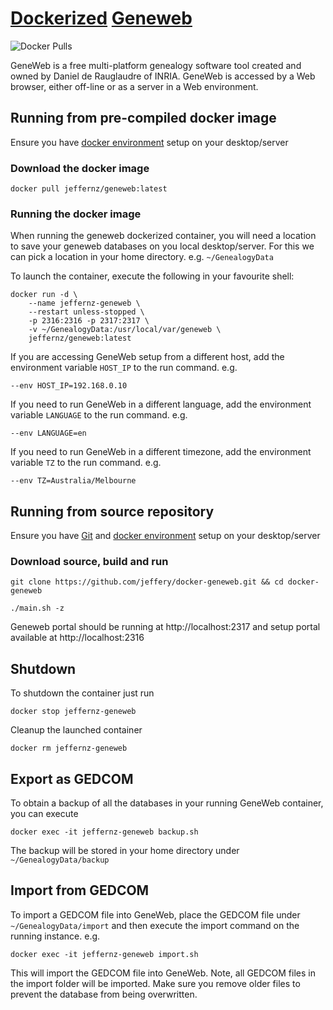 # [Dockerized](https://www.docker.com/) [Geneweb](https://geneweb.tuxfamily.org/wiki/GeneWeb)

![Docker Pulls](https://img.shields.io/docker/pulls/jeffernz/geneweb.svg?style=for-the-badge)

GeneWeb is a free multi-platform genealogy software tool created and owned by Daniel de Rauglaudre of INRIA. GeneWeb is 
accessed by a Web browser, either off-line or as a server in a Web environment.

## Running from pre-compiled docker image

Ensure you have [docker environment](https://www.docker.com/products/docker-desktop) setup on your desktop/server

### Download the docker image
```
docker pull jeffernz/geneweb:latest
```

### Running the docker image

When running the geneweb dockerized container, you will need a location to save your geneweb databases on you local 
desktop/server. For this we can pick a location in your home directory. e.g. `~/GenealogyData`

To launch the container, execute the following in your favourite shell:

```
docker run -d \
    --name jeffernz-geneweb \
    --restart unless-stopped \
    -p 2316:2316 -p 2317:2317 \
    -v ~/GenealogyData:/usr/local/var/geneweb \
    jeffernz/geneweb:latest
```

If you are accessing GeneWeb setup from a different host, add the environment variable `HOST_IP` to the run command. e.g.

```
--env HOST_IP=192.168.0.10
```

If you need to run GeneWeb in a different language, add the environment variable `LANGUAGE` to the run command. e.g.

```
--env LANGUAGE=en
```

If you need to run GeneWeb in a different timezone, add the environment variable `TZ` to the run command. e.g.

```
--env TZ=Australia/Melbourne
```

## Running from source repository

Ensure you have [Git](https://git-scm.com/) and [docker environment](https://www.docker.com/products/docker-desktop) setup on your desktop/server

### Download source, build and run

```
git clone https://github.com/jeffery/docker-geneweb.git && cd docker-geneweb
```

```
./main.sh -z
```

Geneweb portal should be running at http://localhost:2317 and setup portal available at http://localhost:2316

## Shutdown
To shutdown the container just run

```docker stop jeffernz-geneweb```

Cleanup the launched container

```docker rm jeffernz-geneweb```

## Export as GEDCOM

To obtain a backup of all the databases in your running GeneWeb container, you can execute

```
docker exec -it jeffernz-geneweb backup.sh
```

The backup will be stored in your home directory under `~/GenealogyData/backup`

## Import from GEDCOM

To import a GEDCOM file into GeneWeb, place the GEDCOM file under `~/GenealogyData/import`
and then execute the import command on the running instance. e.g.

```
docker exec -it jeffernz-geneweb import.sh
```

This will import the GEDCOM file into GeneWeb. Note, all GEDCOM files in the import
folder will be imported. Make sure you remove older files to prevent the database
from being overwritten.
